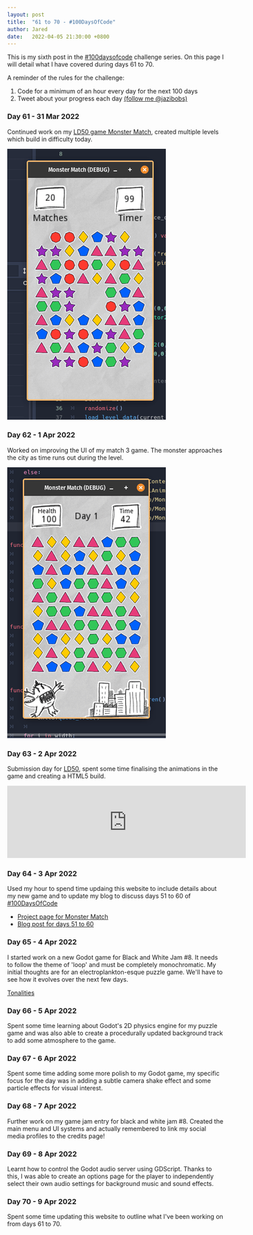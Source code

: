 ```yaml
---
layout: post
title:  "61 to 70 - #100DaysOfCode"
author: Jared
date:   2022-04-05 21:30:00 +0800
---
```


This is my sixth post in the [#100daysofcode](https://www.100daysofcode.com/) challenge series. On this page I will detail what I have covered during days 61 to 70.

A reminder of the rules for the challenge:

1. Code for a minimum of an hour every day for the next 100 days
2. Tweet about your progress each day [(follow me @jazibobs)](https://twitter.com/jazibobs)

### Day 61 - 31 Mar 2022

Continued work on my [LD50 game Monster Match](https://ldjam.com/events/ludum-dare/50/monster-match), created multiple levels which build in difficulty today.

![Monster Match Difficulty](/assets/projects/monster-match/wip-220403-1510.gif)

### Day 62 - 1 Apr 2022

Worked on improving the UI of my match 3 game. The monster approaches the city as time runs out during the level.

![Monster Match UI](/assets/projects/monster-match/wip-220403-1050.gif)

### Day 63 - 2 Apr 2022

Submission day for [LD50](https://ldjam.com/events/ludum-dare/50/monster-match), spent some time finalising the animations in the game and creating a HTML5 build.

<iframe src="https://itch.io/embed/1468643?bg_color=ffffff&amp;fg_color=222222&amp;link_color=060606&amp;border_color=bebebe" width="552" height="167" frameborder="0"><a href="https://jazibobs.itch.io/monster-match">Monster Match by jazibobs</a></iframe>

### Day 64 - 3 Apr 2022

Used my hour to spend time updaing this website to include details about my new game and to update my blog to discuss days 51 to 60 of [#100DaysOfCode](https://twitter.com/hashtag/100DaysOfCode)

- [Project page for Monster Match](https://www.jaredrigby.co.uk/projects/software/monster-match)
- [Blog post for days 51 to 60](https://www.jaredrigby.co.uk/2022/04/02/days-51-to-60-100daysofcode.html)

### Day 65 - 4 Apr 2022

I started work on a new Godot game for Black and White Jam #8. It needs to follow the theme of 'loop' and must be completely monochromatic. My initial thoughts are for an electroplankton-esque puzzle game. We'll have to see how it evolves over the next few days.

[Tonalities](https://github.com/jazibobs/bwjam50)

### Day 66 - 5 Apr 2022

Spent some time learning about Godot's 2D physics engine for my puzzle game and was also able to create a procedurally updated background track to add some atmosphere to the game.

### Day 67 - 6 Apr 2022

Spent some time adding some more polish to my Godot game, my specific focus for the day was in adding a subtle camera shake effect and some particle effects for visual interest.

### Day 68 - 7 Apr 2022

Further work on my game jam entry for black and white jam #8. Created the main menu and UI systems and actually remembered to link my social media profiles to the credits page!
### Day 69 - 8 Apr 2022

Learnt how to control the Godot audio server using GDScript. Thanks to this, I was able to create an options page for the player to independently select their own audio settings for background music and sound effects.

### Day 70 - 9 Apr 2022

Spent some time updating this website to outline what I've been working on from days 61 to 70.
